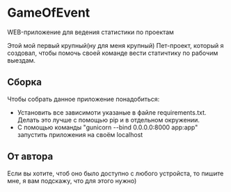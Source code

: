 # GameOfEvent

WEB-приложение для ведения статистики  по проектам

Этой мой первый крупный(ну для меня крупный) Пет-проект, который я создовал, чтобы помочь своей команде вести статичтику по рабочим выездам.

## Сборка

Чтобы собрать данное приложение понадобиться:

- Установить все зависимоти указаные в файле requirements.txt. Делать это лучше с помощью pip и в отдельном окружении.
- С помощью команды "gunicorn --bind 0.0.0.0:8000 app:app" запустить приложения на своём localhost

## От автора

Если вы хотите, чтоб оно было доступно с любого устройста, то пишите мне, я вам подскажу, что для этого нужно)
